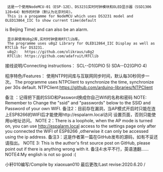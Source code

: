      这是一个使用NodeMCU-01（ESP-12E）、DS3231实时时钟模块和OLED显示器（SSD1306 128×64）制作的时钟（默认为北京时间)。
     This is a progamme for NodeMCU which uses DS3231 model and OLED13864_IIC to show current time(default 
  is Beijing Time) and can also be an alarm.
  
     显示屏使用U8g2库,实时时钟使用RTClib库。
     The programme uses u8g2 Library for OLED12864_IIC Display as well as RTClib for DS3231.
     u8g2:   https://github.com/olikraus/u8g2
     RTClib: https://github.com/adafruit/RTClib
  
  接线说明/Connecting instructions：
     SCL--D1(GPIO 5)
     SDA--D2(GPIO 4)
  
  程序特色/Features：
     使用NTP时间库与互联网同步时间，默认每30秒同步一次。
     The programme uses NTPClient to synchronize the time, synchronize per 30s default.
     NTPClient:https://github.com/arduino-libraries/NTPClient
  
  备注 ：记得把下面的SSID和Password换成你自己Wifi的名称和密码
  NOTE: Remember to Change the "ssid" and "passwords" below to the SSID and Password of 
        your own WIFI.
  备注2：目前存在漏洞，当AP模式开启时只能在连上ESP8266的WIFI后才能使用http://espalarm.local访问
        设置页面，否则只能使用ip地址访问。
  NOTE 2：There is a loophole, when the AP mode is turned on, you can use 
        http://espalarm.local access to the settings page only after you connected the WIFI 
        of ESP8266 ,otherwise it can only be accessed using the ip address.
  备注3：这是作者第一篇在GitHub发布的源码，如有不妥还请指出。
  NOTE 3: This is the author's first source post on GitHub, please point out if there 
  is anything wrong with it.
  备注4:水平不行，英语渣翻……
  NOTE4:My english is not so good :(
  
  
  小轩010编写/Compile by xiaoxuan010
  最后更改/Last revise:2020.6.20
 /